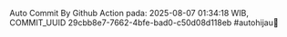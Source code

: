 Auto Commit By Github Action pada: 2025-08-07 01:34:18 WIB, COMMIT_UUID 29cbb8e7-7662-4bfe-bad0-c50d08d118eb #autohijau🗿
